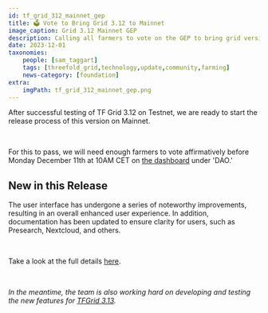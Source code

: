 ```yaml
---
id: tf_grid_312_mainnet_gep
title: 🗳 Vote to Bring Grid 3.12 to Mainnet
image_caption: Grid 3.12 Mainnet GEP
description: Calling all farmers to vote on the GEP to bring grid version 3.12 to mainnet!
date: 2023-12-01
taxonomies:
    people: [sam_taggart]
    tags: [threefold_grid,technology,update,community,farming]
    news-category: [foundation]
extra:
    imgPath: tf_grid_312_mainnet_gep.png
---
```


After successful testing of TF Grid 3.12 on Testnet, we are ready to start the release process of this version on Mainnet.

<br/>

For this to pass, we will need enough farmers to vote affirmatively before Monday December 11th at 10AM CET on [the dashboard](https://dashboard.grid.tf/) under 'DAO.'

## New in this Release

The user interface has undergone a series of noteworthy improvements, resulting in an overall enhanced user experience. In addition, documentation has been updated to ensure clarity for users, such as Presearch, Nextcloud, and others.

<br/>

Take a look at the full details [here](https://forum.threefold.io/t/gep-for-3-12-on-mainnet/4151).

<br/>

*In the meantime, the team is also working hard on developing and testing the new features for [TFGrid 3.13](https://forum.threefold.io/t/3-13-upcoming-updates/4149).*
